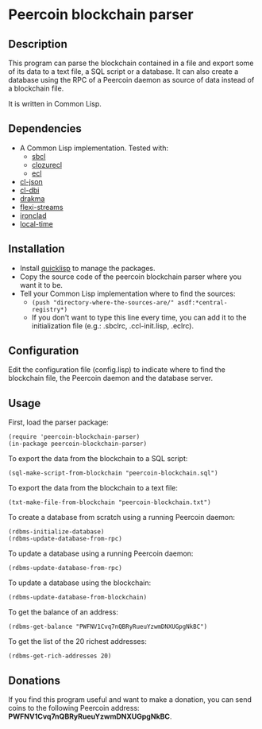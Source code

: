 Peercoin blockchain parser
==========================

## Description

This program can parse the blockchain contained in a file and export some of its data to a text file, a SQL script or a database.
It can also create a database using the RPC of a Peercoin daemon as source of data instead of a blockchain file.

It is written in Common Lisp.

## Dependencies

* A Common Lisp implementation. Tested with:
  * [sbcl](http://www.sbcl.org)
  * [clozurecl](http://ccl.clozure.com)
  * [ecl](http://ecls.sourceforge.net)
* [cl-json](http://cliki.net/cl-json)
* [cl-dbi](http://cliki.net/cl-dbi)
* [drakma](http://cliki.net/drakma)
* [flexi-streams](http://cliki.net/flexi-streams)
* [ironclad](http://cliki.net/Ironclad)
* [local-time](http://cliki.net/local-time)

## Installation

* Install [quicklisp](http://www.quicklisp.org/beta/) to manage the packages.
* Copy the source code of the peercoin blockchain parser where you want it to be.
* Tell your Common Lisp implementation where to find the sources:
  * ```(push "directory-where-the-sources-are/" asdf:*central-registry*)```
  * If you don't want to type this line every time, you can add it to the initialization file (e.g.: .sbclrc, .ccl-init.lisp, .eclrc).

## Configuration

Edit the configuration file (config.lisp) to indicate where to find the blockchain file, the Peercoin daemon and the database server.

## Usage

First, load the parser package:

    (require 'peercoin-blockchain-parser)
    (in-package peercoin-blockchain-parser)

To export the data from the blockchain to a SQL script:

    (sql-make-script-from-blockchain "peercoin-blockchain.sql")

To export the data from the blockchain to a text file:

    (txt-make-file-from-blockchain "peercoin-blockchain.txt")

To create a database from scratch using a running Peercoin daemon:

    (rdbms-initialize-database)
    (rdbms-update-database-from-rpc)

To update a database using a running Peercoin daemon:

    (rdbms-update-database-from-rpc)

To update a database using the blockchain:

    (rdbms-update-database-from-blockchain)

To get the balance of an address:

    (rdbms-get-balance "PWFNV1Cvq7nQBRyRueuYzwmDNXUGpgNkBC")

To get the list of the 20 richest addresses:

    (rdbms-get-rich-addresses 20)

## Donations

If you find this program useful and want to make a donation, you can send coins to the following Peercoin address: **PWFNV1Cvq7nQBRyRueuYzwmDNXUGpgNkBC**.
